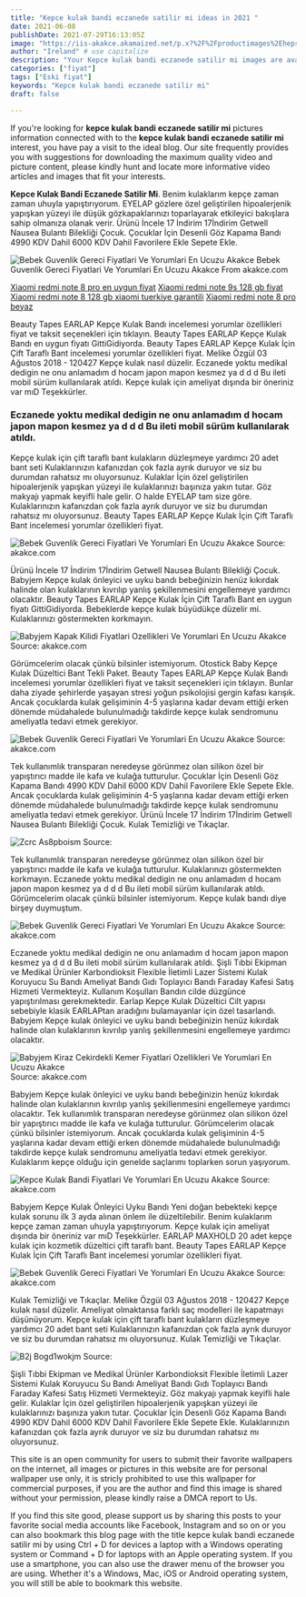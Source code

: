 ```yaml
---
title: "Kepce kulak bandi eczanede satilir mi ideas in 2021 "
date: 2021-06-08
publishDate: 2021-07-29T16:13:05Z
image: "https://iis-akakce.akamaized.net/p.x?%2F%2Fproductimages%2Ehepsiburada%2Enet%2Fs%2F73%2F600%2F110000014443023%2Ejpg"
author: "Ireland" # use capitalize
description: "Your Kepce kulak bandi eczanede satilir mi images are available in this site. Kepce kulak bandi eczanede satilir mi are a topic that is being searched for and liked by netizens now. You can Download the Kepce kulak bandi eczanede satilir mi files here. Download all royalty-free images."
categories: ["fiyat"]
tags: ["Eski fiyat"]
keywords: "Kepce kulak bandi eczanede satilir mi"
draft: false

---
```


If you're looking for **kepce kulak bandi eczanede satilir mi** pictures information connected with to the **kepce kulak bandi eczanede satilir mi** interest, you have pay a visit to the ideal  blog.  Our site frequently  provides you with  suggestions  for downloading  the maximum  quality video and picture  content, please kindly hunt and locate more informative video articles and images  that fit your interests.

**Kepce Kulak Bandi Eczanede Satilir Mi**. Benim kulaklarım kepçe zaman zaman uhuyla yapıştırıyorum. EYELAP gözlere özel geliştirilen hipoalerjenik yapışkan yüzeyi ile düşük gözkapaklarınızı toparlayarak etkileyici bakışlara sahip olmanıza olanak verir. Ürünü İncele 17 İndirim 17İndirim Getwell Nausea Bulantı Bilekliği Çocuk. Çocuklar İçin Desenli Göz Kapama Bandı 4990 KDV Dahil 6000 KDV Dahil Favorilere Ekle Sepete Ekle.

![Bebek Guvenlik Gereci Fiyatlari Ve Yorumlari En Ucuzu Akakce](https://cdn.akakce.com/babyjem/babyjem-kepce-kulak-onleyici-uyku-bandi-x.jpg "Bebek Guvenlik Gereci Fiyatlari Ve Yorumlari En Ucuzu Akakce")
Bebek Guvenlik Gereci Fiyatlari Ve Yorumlari En Ucuzu Akakce From akakce.com

[Xiaomi redmi note 8 pro en uygun fiyat](/xiaomi-redmi-note-8-pro-en-uygun-fiyat/)
[Xiaomi redmi note 9s 128 gb fiyat](/xiaomi-redmi-note-9s-128-gb-fiyat/)
[Xiaomi redmi note 8 128 gb xiaomi tuerkiye garantili](/xiaomi-redmi-note-8-128-gb-xiaomi-tuerkiye-garantili/)
[Xiaomi redmi note 8 pro beyaz](/xiaomi-redmi-note-8-pro-beyaz/)

Beauty Tapes EARLAP Kepçe Kulak Bandı incelemesi yorumlar özellikleri fiyat ve taksit seçenekleri için tıklayın. Beauty Tapes EARLAP Kepçe Kulak Bandı en uygun fiyatı GittiGidiyorda. Beauty Tapes EARLAP Kepçe Kulak İçin Çift Taraflı Bant incelemesi yorumlar özellikleri fiyat. Melike Özgül 03 Ağustos 2018 - 120427 Kepçe kulak nasıl düzelir. Eczanede yoktu medikal dedigin ne onu anlamadım d hocam japon mapon kesmez ya d d d Bu ileti mobil sürüm kullanılarak atıldı. Kepçe kulak için ameliyat dışında bir öneriniz var mıD Teşekkürler.

### Eczanede yoktu medikal dedigin ne onu anlamadım d hocam japon mapon kesmez ya d d d Bu ileti mobil sürüm kullanılarak atıldı.

Kepçe kulak için çift taraflı bant kulakların düzleşmeye yardımcı 20 adet bant seti Kulaklarınızın kafanızdan çok fazla ayrık duruyor ve siz bu durumdan rahatsız mı oluyorsunuz. Kulaklar İçin özel geliştirilen hipoalerjenik yapışkan yüzeyi ile kulaklarınızı başınıza yakın tutar. Göz makyajı yapmak keyifli hale gelir. O halde EYELAP tam size göre. Kulaklarınızın kafanızdan çok fazla ayrık duruyor ve siz bu durumdan rahatsız mı oluyorsunuz. Beauty Tapes EARLAP Kepçe Kulak İçin Çift Taraflı Bant incelemesi yorumlar özellikleri fiyat.


![Bebek Guvenlik Gereci Fiyatlari Ve Yorumlari En Ucuzu Akakce](https://iis-akakce.akamaized.net/p.x?%2F%2Fproductimages%2Ehepsiburada%2Enet%2Fs%2F48%2F600%2F10956356321330%2Ejpg "Bebek Guvenlik Gereci Fiyatlari Ve Yorumlari En Ucuzu Akakce")
Source: akakce.com

Ürünü İncele 17 İndirim 17İndirim Getwell Nausea Bulantı Bilekliği Çocuk. Babyjem Kepçe kulak önleyici ve uyku bandı bebeğinizin henüz kıkırdak halinde olan kulaklarının kıvrılıp yanlış şekillenmesini engellemeye yardımcı olacaktır. Beauty Tapes EARLAP Kepçe Kulak İçin Çift Taraflı Bant en uygun fiyatı GittiGidiyorda. Bebeklerde kepçe kulak büyüdükçe düzelir mi. Kulaklarınızı göstermekten korkmayın.

![Babyjem Kapak Kilidi Fiyatlari Ozellikleri Ve Yorumlari En Ucuzu Akakce](https://iis-akakce.akamaized.net/p.z?%2F%2Fproductimages%2Ehepsiburada%2Enet%2Fs%2F53%2F600%2F11155481395250%2Ejpg "Babyjem Kapak Kilidi Fiyatlari Ozellikleri Ve Yorumlari En Ucuzu Akakce")
Source: akakce.com

Görümcelerim olacak çünkü bilsinler istemiyorum. Otostick Baby Kepçe Kulak Düzeltici Bant Tekli Paket. Beauty Tapes EARLAP Kepçe Kulak Bandı incelemesi yorumlar özellikleri fiyat ve taksit seçenekleri için tıklayın. Bunlar daha ziyade şehirlerde yaşayan stresi yoğun psikolojisi gergin kafası karışık. Ancak çocuklarda kulak gelişiminin 4-5 yaşlarına kadar devam ettiği erken dönemde müdahalede bulunulmadığı takdirde kepçe kulak sendromunu ameliyatla tedavi etmek gerekiyor.

![Bebek Guvenlik Gereci Fiyatlari Ve Yorumlari En Ucuzu Akakce](https://cdn.akakce.com/babyjem/babyjem-sandalye-yukseltici-gri-minder-x.jpg "Bebek Guvenlik Gereci Fiyatlari Ve Yorumlari En Ucuzu Akakce")
Source: akakce.com

Tek kullanımlık transparan neredeyse görünmez olan silikon özel bir yapıştırıcı madde ile kafa ve kulağa tutturulur. Çocuklar İçin Desenli Göz Kapama Bandı 4990 KDV Dahil 6000 KDV Dahil Favorilere Ekle Sepete Ekle. Ancak çocuklarda kulak gelişiminin 4-5 yaşlarına kadar devam ettiği erken dönemde müdahalede bulunulmadığı takdirde kepçe kulak sendromunu ameliyatla tedavi etmek gerekiyor. Ürünü İncele 17 İndirim 17İndirim Getwell Nausea Bulantı Bilekliği Çocuk. Kulak Temizliği ve Tıkaçlar.

![Zcrc As8pboism](https://cdn.akakce.com/_bro/739/14177/14177_2_160291_276501x.jpg "Zcrc As8pboism")
Source: 

Tek kullanımlık transparan neredeyse görünmez olan silikon özel bir yapıştırıcı madde ile kafa ve kulağa tutturulur. Kulaklarınızı göstermekten korkmayın. Eczanede yoktu medikal dedigin ne onu anlamadım d hocam japon mapon kesmez ya d d d Bu ileti mobil sürüm kullanılarak atıldı. Görümcelerim olacak çünkü bilsinler istemiyorum. Kepçe kulak bandı diye birşey duymuştum.

![Bebek Guvenlik Gereci Fiyatlari Ve Yorumlari En Ucuzu Akakce](https://cdn.akakce.com/babyjem/babyjem-kepce-kulak-onleyici-uyku-bandi-x.jpg "Bebek Guvenlik Gereci Fiyatlari Ve Yorumlari En Ucuzu Akakce")
Source: akakce.com

Eczanede yoktu medikal dedigin ne onu anlamadım d hocam japon mapon kesmez ya d d d Bu ileti mobil sürüm kullanılarak atıldı. Şişli Tıbbi Ekipman ve Medikal Ürünler Karbondioksit Flexible İletimli Lazer Sistemi Kulak Koruyucu Su Bandı Ameliyat Bandı Gıdı Toplayıcı Bandı Faraday Kafesi Satış Hizmeti Vermekteyiz. Kullanım Koşulları Bandın cilde düzgünce yapıştırılması gerekmektedir. Earlap Kepçe Kulak Düzeltici Cilt yapısı sebebiyle klasik EARLAPtan aradığını bulamayanlar için özel tasarlandı. Babyjem Kepçe kulak önleyici ve uyku bandı bebeğinizin henüz kıkırdak halinde olan kulaklarının kıvrılıp yanlış şekillenmesini engellemeye yardımcı olacaktır.

![Babyjem Kiraz Cekirdekli Kemer Fiyatlari Ozellikleri Ve Yorumlari En Ucuzu Akakce](https://cdn.akakce.com/babyjem/babyjem-kiraz-cekirdekli-kemer-z.jpg "Babyjem Kiraz Cekirdekli Kemer Fiyatlari Ozellikleri Ve Yorumlari En Ucuzu Akakce")
Source: akakce.com

Babyjem Kepçe kulak önleyici ve uyku bandı bebeğinizin henüz kıkırdak halinde olan kulaklarının kıvrılıp yanlış şekillenmesini engellemeye yardımcı olacaktır. Tek kullanımlık transparan neredeyse görünmez olan silikon özel bir yapıştırıcı madde ile kafa ve kulağa tutturulur. Görümcelerim olacak çünkü bilsinler istemiyorum. Ancak çocuklarda kulak gelişiminin 4-5 yaşlarına kadar devam ettiği erken dönemde müdahalede bulunulmadığı takdirde kepçe kulak sendromunu ameliyatla tedavi etmek gerekiyor. Kulaklarım kepçe olduğu için genelde saçlarımı toplarken sorun yaşıyorum.

![Kepce Kulak Bandi Fiyatlari Ve Yorumlari En Ucuzu Akakce](https://iis-akakce.akamaized.net/p.x?%2F%2Fmcdn01%2Egittigidiyor%2Enet%2F57763%2F577633226%5F0%2Ejpg "Kepce Kulak Bandi Fiyatlari Ve Yorumlari En Ucuzu Akakce")
Source: akakce.com

Babyjem Kepçe Kulak Önleyici Uyku Bandı Yeni doğan bebekteki kepçe kulak sorunu ilk 3 ayda alınan önlem ile düzeltilebilir. Benim kulaklarım kepçe zaman zaman uhuyla yapıştırıyorum. Kepçe kulak için ameliyat dışında bir öneriniz var mıD Teşekkürler. EARLAP MAXHOLD 20 adet kepçe kulak için kozmetik düzeltici çift taraflı bant. Beauty Tapes EARLAP Kepçe Kulak İçin Çift Taraflı Bant incelemesi yorumlar özellikleri fiyat.

![Bebek Guvenlik Gereci Fiyatlari Ve Yorumlari En Ucuzu Akakce](https://cdn.akakce.com/chicco/chicco-araba-gunesligi-x.jpg "Bebek Guvenlik Gereci Fiyatlari Ve Yorumlari En Ucuzu Akakce")
Source: akakce.com

Kulak Temizliği ve Tıkaçlar. Melike Özgül 03 Ağustos 2018 - 120427 Kepçe kulak nasıl düzelir. Ameliyat olmaktansa farklı saç modelleri ile kapatmayı düşünüyorum. Kepçe kulak için çift taraflı bant kulakların düzleşmeye yardımcı 20 adet bant seti Kulaklarınızın kafanızdan çok fazla ayrık duruyor ve siz bu durumdan rahatsız mı oluyorsunuz. Kulak Temizliği ve Tıkaçlar.

![B2j Bogd1wokjm](https://iis-akakce.akamaized.net/p.x?%2F%2Fproductimages%2Ehepsiburada%2Enet%2Fs%2F73%2F600%2F110000014443023%2Ejpg "B2j Bogd1wokjm")
Source: 

Şişli Tıbbi Ekipman ve Medikal Ürünler Karbondioksit Flexible İletimli Lazer Sistemi Kulak Koruyucu Su Bandı Ameliyat Bandı Gıdı Toplayıcı Bandı Faraday Kafesi Satış Hizmeti Vermekteyiz. Göz makyajı yapmak keyifli hale gelir. Kulaklar İçin özel geliştirilen hipoalerjenik yapışkan yüzeyi ile kulaklarınızı başınıza yakın tutar. Çocuklar İçin Desenli Göz Kapama Bandı 4990 KDV Dahil 6000 KDV Dahil Favorilere Ekle Sepete Ekle. Kulaklarınızın kafanızdan çok fazla ayrık duruyor ve siz bu durumdan rahatsız mı oluyorsunuz.

This site is an open community for users to submit their favorite wallpapers on the internet, all images or pictures in this website are for personal wallpaper use only, it is stricly prohibited to use this wallpaper for commercial purposes, if you are the author and find this image is shared without your permission, please kindly raise a DMCA report to Us.

If you find this site good, please support us by sharing this posts to your favorite social media accounts like Facebook, Instagram and so on or you can also bookmark this blog page with the title kepce kulak bandi eczanede satilir mi by using Ctrl + D for devices a laptop with a Windows operating system or Command + D for laptops with an Apple operating system. If you use a smartphone, you can also use the drawer menu of the browser you are using. Whether it's a Windows, Mac, iOS or Android operating system, you will still be able to bookmark this website.
